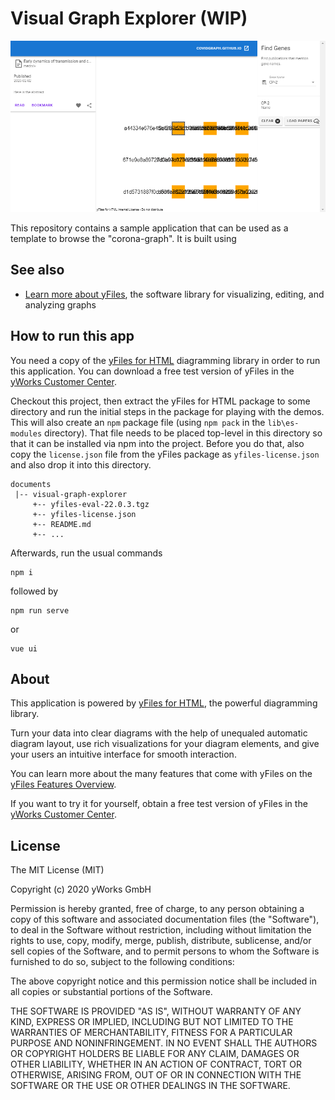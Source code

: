 # Visual Graph Explorer (WIP)

![A screenshot of this sample application](docs/screenshot.png)

This repository contains a sample application that can be used as a template to browse the 
"corona-graph". It is built using 


## See also

* [Learn more about yFiles](https://www.yworks.com/products/yfiles), the software library for visualizing, editing, and analyzing graphs

## How to run this app

You need a copy of the [yFiles for HTML](https://www.yworks.com/products/yfiles-for-html) diagramming library in order
to run this application. You can download a free test version of yFiles in the
[yWorks Customer Center](https://my.yworks.com/signup?product=YFILES_HTML_EVAL).

Checkout this project, then extract the yFiles for HTML package to some directory and run the initial steps in the
package for playing with the demos. This will also create an `npm` package file (using `npm pack` in the `lib\es-modules` directory).
That file needs to be placed top-level in this directory so that it can be installed via npm into the project.
Before you do that, also copy the `license.json` file from the yFiles package as `yfiles-license.json` and also drop it into this directory.


```
documents
 |-- visual-graph-explorer
     +-- yfiles-eval-22.0.3.tgz
     +-- yfiles-license.json
     +-- README.md
     +-- ...
```

Afterwards, run the usual commands
```
npm i
```
followed by
```
npm run serve
```
or
```
vue ui
```


## About

This application is powered by [yFiles for HTML](https://www.yworks.com/products/yfiles-for-html), the powerful
diagramming library.

Turn your data into clear diagrams with the help of unequaled automatic diagram layout, use rich visualizations for your
diagram elements, and give your users an intuitive interface for smooth interaction.

You can learn more about the many features that come with yFiles
on the [yFiles Features Overview](https://www.yworks.com/products/yfiles/features).

If you want to try it for yourself, obtain a free test version of yFiles in the
[yWorks Customer Center](https://my.yworks.com/signup?product=YFILES_HTML_EVAL).

## License
The MIT License (MIT)

Copyright (c) 2020 yWorks GmbH

Permission is hereby granted, free of charge, to any person obtaining a copy of this software and associated documentation files (the "Software"), to deal in the Software without restriction, including without limitation the rights to use, copy, modify, merge, publish, distribute, sublicense, and/or sell copies of the Software, and to permit persons to whom the Software is furnished to do so, subject to the following conditions:

The above copyright notice and this permission notice shall be included in all copies or substantial portions of the Software.

THE SOFTWARE IS PROVIDED "AS IS", WITHOUT WARRANTY OF ANY KIND, EXPRESS OR IMPLIED, INCLUDING BUT NOT LIMITED TO THE WARRANTIES OF MERCHANTABILITY, FITNESS FOR A PARTICULAR PURPOSE AND NONINFRINGEMENT. IN NO EVENT SHALL THE AUTHORS OR COPYRIGHT HOLDERS BE LIABLE FOR ANY CLAIM, DAMAGES OR OTHER LIABILITY, WHETHER IN AN ACTION OF CONTRACT, TORT OR OTHERWISE, ARISING FROM, OUT OF OR IN CONNECTION WITH THE SOFTWARE OR THE USE OR OTHER DEALINGS IN THE SOFTWARE.